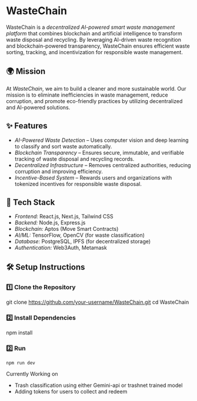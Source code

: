 # WasteChain

WasteChain is a *decentralized AI-powered smart waste management platform* that combines blockchain and artificial intelligence to transform waste disposal and recycling. By leveraging AI-driven waste recognition and blockchain-powered transparency, WasteChain ensures efficient waste sorting, tracking, and incentivization for responsible waste management.

## 🌍 Mission
At *WasteChain*, we aim to build a cleaner and more sustainable world. Our mission is to eliminate inefficiencies in waste management, reduce corruption, and promote eco-friendly practices by utilizing decentralized and AI-powered solutions.

## ✨ Features
- *AI-Powered Waste Detection* – Uses computer vision and deep learning to classify and sort waste automatically.
- *Blockchain Transparency* – Ensures secure, immutable, and verifiable tracking of waste disposal and recycling records.
- *Decentralized Infrastructure* – Removes centralized authorities, reducing corruption and improving efficiency.
- *Incentive-Based System* – Rewards users and organizations with tokenized incentives for responsible waste disposal.


## 🚀 Tech Stack
- *Frontend:* React.js, Next.js, Tailwind CSS
- *Backend:* Node.js, Express.js
- *Blockchain:* Aptos (Move Smart Contracts)
- *AI/ML:* TensorFlow, OpenCV (for waste classification)
- *Database:* PostgreSQL, IPFS (for decentralized storage)
- *Authentication:* Web3Auth, Metamask

## 🛠 Setup Instructions

### 1️⃣ Clone the Repository

   git clone https://github.com/your-username/WasteChain.git
   cd WasteChain


### 2️⃣ Install Dependencies

   npm install

### 2️⃣ Run 

    npm run dev


Currently Working on 
- Trash classification using either Gemini-api or trashnet trained model
- Adding tokens for users to collect and redeem 
 
 
